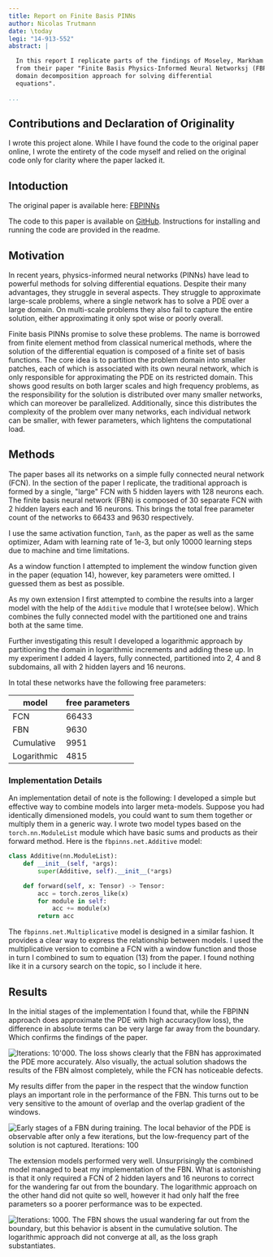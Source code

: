 ```yaml
---
title: Report on Finite Basis PINNs
author: Nicolas Trutmann
date: \today
legi: "14-913-552"
abstract: |

  In this report I replicate parts of the findings of Moseley, Markham and Nissen-Meyer
  from their paper "Finite Basis Physics-Informed Neural Networksj (FBPINNs) a scalable
  domain decomposition approach for solving differential
  equations".

...
```


## Contributions and Declaration of Originality

I wrote this project alone. While I have found the code to the original paper online,
I wrote the entirety of the code myself and relied on the original code only for clarity
where the paper lacked it.

## Intoduction

The original paper is available here:
[FBPINNs](https://arxiv.org/abs/2107.07871)

The code to this paper is available on [GitHub](https://github.com/TrN000/fbpinns).
Instructions for installing and running the code are provided in the readme.

## Motivation

In recent years, physics-informed neural networks (PINNs) have lead to powerful methods
for solving differential equations. Despite their many advantages, they struggle in
several aspects. They struggle to approximate large-scale problems, where a single network
has to solve a PDE over a large domain. On multi-scale problems they also fail to capture
the entire solution, either approximating it only spot wise or poorly overall.

Finite basis PINNs promise to solve these problems. The name is borrowed from finite
element method from classical numerical methods, where the solution of the differential
equation is composed of a finite set of basis functions. The core idea is to partition the
problem domain into smaller patches, each of which is associated with its own neural
network, which is only responsible for approximating the PDE on its restricted domain.
This shows good results on both larger scales and high frequency problems, as the
responsibility for the solution is distributed over many smaller networks, which can
moreover be parallelized.
Additionally, since this distributes the complexity of the problem over many networks,
each individual network can be smaller, with fewer parameters, which lightens the
computational load.

## Methods

The paper bases all its networks on a simple fully connected neural network (FCN).  In the
section of the paper I replicate, the traditional approach is formed by a single, "large"
FCN with 5 hidden layers with 128 neurons each.  The finite basis neural network (FBN) is
composed of 30 separate FCN with 2 hidden layers each and 16 neurons.  This brings the
total free parameter count of the networks to 66433 and 9630 respectively.

I use the same activation function, `Tanh`, as the paper as well as the same optimizer,
Adam with learning rate of 1e-3, but only 10000 learning steps due to machine and time
limitations.

As a window function I attempted to implement the window function given in the paper
(equation 14), however, key parameters were omitted. I guessed them as best as possible.

As my own extension I first attempted to combine the results into a larger model with the
help of the `Additive` module that I wrote(see below). Which combines the fully connected
model with the partitioned one and trains both at the same time.

Further investigating this result I developed a logarithmic approach by partitioning the
domain in logarithmic increments and adding these up.
In my experiment I added 4 layers, fully connected, partitioned into 2, 4 and 8
subdomains, all with 2 hidden layers and 16 neurons.

In total these networks have the following free parameters:

| model | free parameters |
| ----- | --------------- |
| FCN   | 66433 |
| FBN   | 9630 |
| Cumulative | 9951 |
| Logarithmic | 4815 |

### Implementation Details

An implementation detail of note is the following: I developed a simple but effective way
to combine models into larger meta-models.  Suppose you had identically dimensioned
models, you could want to sum them together or multiply them in a generic way. I wrote two
model types based on the `torch.nn.ModuleList` module which have basic sums and products as
their forward method.  Here is the `fbpinns.net.Additive` model:

```python
class Additive(nn.ModuleList):
    def __init__(self, *args):
        super(Additive, self).__init__(*args)

    def forward(self, x: Tensor) -> Tensor:
        acc = torch.zeros_like(x)
        for module in self:
            acc += module(x)
        return acc
```

The `fbpinns.net.Multiplicative` model is designed in a similar fashion.  It provides a
clear way to express the relationship between models.  I used the multiplicative version
to combine a FCN with a window function and those in turn I combined to sum to equation
(13) from the paper.  I found nothing like it in a cursory search on the topic, so I
include it here.


## Results

In the initial stages of the implementation I found that, while the FBPINN approach does
approximate the PDE with high accuracy(low loss), the difference in absolute terms can be
very large far away from the boundary. Which confirms the findings of the paper.

![Iterations: 10'000. The loss shows clearly that the FBN has
approximated the PDE more accurately. Also visually, the actual solution shadows the
results of the FBN almost completely, while the FCN has noticeable defects.](./img/fb_final_10000.png)

My results differ from the paper in the respect that the window function plays an
important role in the performance of the FBN. This turns out to be very sensitive to the
amount of overlap and the overlap gradient of the windows.

![Early stages of a FBN during training. The local behavior of the PDE is observable after
only a few iterations, but the low-frequency part of the solution is not captured.
Iterations: 100](./img/fbpinn_100_2_16.png)

The extension models performed very well. Unsurprisingly the combined model managed to
beat my implementation of the FBN. What is astonishing is that it only required a FCN of 2
hidden layers and 16 neurons to correct for the wandering far out from the boundary.
The logarithmic approach on the other hand did not quite so well, however it had only half
the free parameters so a poorer performance was to be expected.

![Iterations: 1000. The FBN shows the usual wandering far out from the boundary, but this
behavior is absent in the cumulative solution. The logarithmic approach did not converge
at all, as the loss graph substantiates.](./img/fb_ext1000.png)
